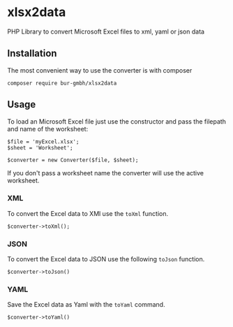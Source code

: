# xlsx2data

PHP Library to convert Microsoft Excel files to xml, yaml or json data 

## Installation

The most convenient way to use the converter is with composer

    composer require bur-gmbh/xlsx2data
    
    
## Usage

To load an Microsoft Excel file just use the constructor and pass the filepath and name of the worksheet:

    $file = 'myExcel.xlsx';
    $sheet = 'Worksheet';

    $converter = new Converter($file, $sheet);
    
If you don't pass a worksheet name the converter will use the active worksheet.
    

### XML

To convert the Excel data to XMl use the `toXml` function.

    $converter->toXml();

### JSON

To convert the Excel data to JSON use the following `toJson` function.

    $converter->toJson()

### YAML

Save the Excel data as Yaml with the `toYaml` command.
    
    $converter->toYaml()

